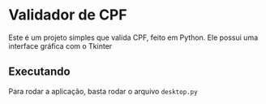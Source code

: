 # Validador de CPF

Este é um projeto simples que valida CPF, feito em Python. Ele possui uma interface gráfica com o Tkinter

## Executando
Para rodar a aplicação, basta rodar o arquivo `desktop.py`